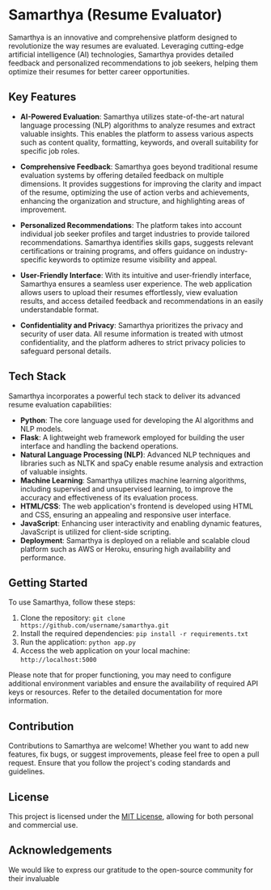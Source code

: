 # Samarthya (Resume Evaluator)

Samarthya is an innovative and comprehensive platform designed to revolutionize the way resumes are evaluated. Leveraging cutting-edge artificial intelligence (AI) technologies, Samarthya provides detailed feedback and personalized recommendations to job seekers, helping them optimize their resumes for better career opportunities.

## Key Features

- **AI-Powered Evaluation**: Samarthya utilizes state-of-the-art natural language processing (NLP) algorithms to analyze resumes and extract valuable insights. This enables the platform to assess various aspects such as content quality, formatting, keywords, and overall suitability for specific job roles.

- **Comprehensive Feedback**: Samarthya goes beyond traditional resume evaluation systems by offering detailed feedback on multiple dimensions. It provides suggestions for improving the clarity and impact of the resume, optimizing the use of action verbs and achievements, enhancing the organization and structure, and highlighting areas of improvement. 

- **Personalized Recommendations**: The platform takes into account individual job seeker profiles and target industries to provide tailored recommendations. Samarthya identifies skills gaps, suggests relevant certifications or training programs, and offers guidance on industry-specific keywords to optimize resume visibility and appeal.

- **User-Friendly Interface**: With its intuitive and user-friendly interface, Samarthya ensures a seamless user experience. The web application allows users to upload their resumes effortlessly, view evaluation results, and access detailed feedback and recommendations in an easily understandable format.

- **Confidentiality and Privacy**: Samarthya prioritizes the privacy and security of user data. All resume information is treated with utmost confidentiality, and the platform adheres to strict privacy policies to safeguard personal details.

## Tech Stack

Samarthya incorporates a powerful tech stack to deliver its advanced resume evaluation capabilities:

- **Python**: The core language used for developing the AI algorithms and NLP models.
- **Flask**: A lightweight web framework employed for building the user interface and handling the backend operations.
- **Natural Language Processing (NLP)**: Advanced NLP techniques and libraries such as NLTK and spaCy enable resume analysis and extraction of valuable insights.
- **Machine Learning**: Samarthya utilizes machine learning algorithms, including supervised and unsupervised learning, to improve the accuracy and effectiveness of its evaluation process.
- **HTML/CSS**: The web application's frontend is developed using HTML and CSS, ensuring an appealing and responsive user interface.
- **JavaScript**: Enhancing user interactivity and enabling dynamic features, JavaScript is utilized for client-side scripting.
- **Deployment**: Samarthya is deployed on a reliable and scalable cloud platform such as AWS or Heroku, ensuring high availability and performance.

## Getting Started

To use Samarthya, follow these steps:

1. Clone the repository: `git clone https://github.com/username/samarthya.git`
2. Install the required dependencies: `pip install -r requirements.txt`
3. Run the application: `python app.py`
4. Access the web application on your local machine: `http://localhost:5000`

Please note that for proper functioning, you may need to configure additional environment variables and ensure the availability of required API keys or resources. Refer to the detailed documentation for more information.

## Contribution

Contributions to Samarthya are welcome! Whether you want to add new features, fix bugs, or suggest improvements, please feel free to open a pull request. Ensure that you follow the project's coding standards and guidelines.

## License

This project is licensed under the [MIT License](https://opensource.org/licenses/MIT), allowing for both personal and commercial use.

## Acknowledgements

We would like to express our gratitude to the open-source community for their invaluable
